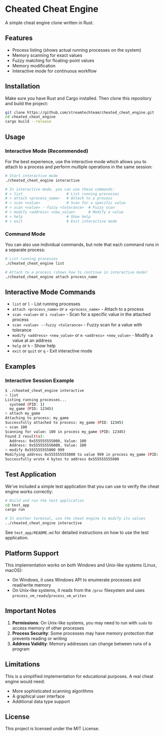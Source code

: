 # Cheated Cheat Engine

A simple cheat engine clone written in Rust.

## Features

- Process listing (shows actual running processes on the system)
- Memory scanning for exact values
- Fuzzy matching for floating-point values
- Memory modification
- Interactive mode for continuous workflow

## Installation

Make sure you have Rust and Cargo installed. Then clone this repository and build the project:

```bash
git clone https://github.com/streamtechteam/cheated_cheat_engine.git
cd cheated_cheat_engine
cargo build --release
```

## Usage

### Interactive Mode (Recommended)

For the best experience, use the interactive mode which allows you to attach to a process and perform multiple operations in the same session:

```bash
# Start interactive mode
./cheated_cheat_engine interactive

# In interactive mode, you can use these commands:
# > list                    # List running processes
# > attach <process_name>   # Attach to a process
# > scan <value>            # Scan for a specific value
# > scan <value> --fuzzy <tolerance>  # Fuzzy scan
# > modify <address> <new_value>      # Modify a value
# > help                    # Show help
# > exit                    # Exit interactive mode
```

### Command Mode

You can also use individual commands, but note that each command runs in a separate process:

```bash
# List running processes
./cheated_cheat_engine list

# Attach to a process (shows how to continue in interactive mode)
./cheated_cheat_engine attach process_name
```

## Interactive Mode Commands

- `list` or `l` - List running processes
- `attach <process_name>` or `a <process_name>` - Attach to a process
- `scan <value>` or `s <value>` - Scan for a specific value in the attached process
- `scan <value> --fuzzy <tolerance>` - Fuzzy scan for a value with tolerance
- `modify <address> <new_value>` or `m <address> <new_value>` - Modify a value at an address
- `help` or `h` - Show help
- `exit` or `quit` or `q` - Exit interactive mode

## Examples

### Interactive Session Example

```bash
$ ./cheated_cheat_engine interactive
> list
Listing running processes...
  systemd (PID: 1)
  my_game (PID: 12345)
> attach my_game
Attaching to process: my_game
Successfully attached to process: my_game (PID: 12345)
> scan 100
Scanning for value: 100 in process my_game (PID: 12345)
Found 2 result(s):
  Address: 0x555555555000, Value: 100
  Address: 0x555555556000, Value: 100
> modify 0x555555555000 999
Modifying address 0x555555555000 to value 999 in process my_game (PID: 12345)
Successfully wrote 4 bytes to address 0x555555555000
```

## Test Application

We've included a simple test application that you can use to verify the cheat engine works correctly:

```bash
# Build and run the test application
cd test_app
cargo run

# In another terminal, use the cheat engine to modify its values
../cheated_cheat_engine interactive
```

See `test_app/README.md` for detailed instructions on how to use the test application.

## Platform Support

This implementation works on both Windows and Unix-like systems (Linux, macOS):
- On Windows, it uses Windows API to enumerate processes and read/write memory
- On Unix-like systems, it reads from the `/proc` filesystem and uses `process_vm_readv`/`process_vm_writev`

## Important Notes

1. **Permissions**: On Unix-like systems, you may need to run with `sudo` to access memory of other processes
2. **Process Security**: Some processes may have memory protection that prevents reading or writing
3. **Address Validity**: Memory addresses can change between runs of a program

## Limitations

This is a simplified implementation for educational purposes. A real cheat engine would need:

- More sophisticated scanning algorithms
- A graphical user interface
- Additional data type support

## License

This project is licensed under the MIT License.